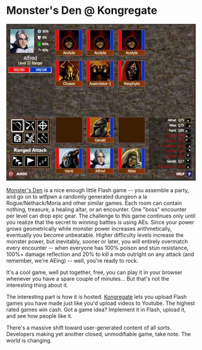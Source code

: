 # Monster's Den @ Kongregate

![monstersden2.jpg](../uploads/2008/01/monstersden2.jpg)

[Monster's Den](http://www.kongregate.com/games/garin/monsters-den/) is a nice enough little Flash game -- you assemble a party, and go on to wtfpwn a randomly generated dungeon a la Rogue/Nethack/Moria and other similar games. Each room can contain nothing, treasure, a healing altar, or an encounter. One "boss" encounter per level can drop epic gear. The challenge to this game continues only until you realize that the secret to winning battles is using AEs. Since your power grows geometrically while monster power increases arithmetically, eventually you become unbeatable. Higher difficulty levels increase the monster power, but inevitably, sooner or later, you will entirely overmatch every encounter -- when everyone has 100% poison and stun resistance, 100%+ damage reflection and 20% to kill a mob outright on any attack (and remember, we're AEing) -- well, you're ready to rock.

It's a cool game, well put together, free, you can play it in your browser whenever you have a spare couple of minutes... But that's not the interesting thing about it.

The interesting part is how it is hosted. [Kongregate](http://www.kongregate.com/) lets you upload Flash games you have made just like you'd upload videos to Youtube. The highest rated games win cash. Got a game idea? Implement it in Flash, upload it, and see how people like it. 

There's a massive shift toward user-generated content of all sorts. Developers making yet another closed, unmodifiable game, take note. The world is changing.

